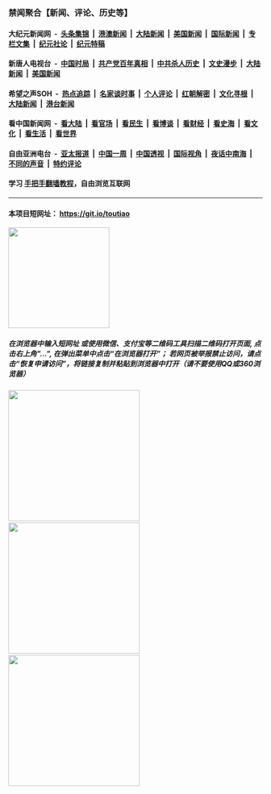 ### 禁闻聚合【新闻、评论、历史等】

#### 大纪元新闻网 &nbsp;-&nbsp; [头条集锦](indexes/E头条集锦.md?t=03130231) &nbsp;|&nbsp; [港澳新闻](indexes/E港澳新闻.md?t=03130231)  &nbsp;|&nbsp; [大陆新闻](indexes/E大陆新闻.md?t=03130231) &nbsp;|&nbsp; [美国新闻](indexes/E美国新闻.md?t=03130231) &nbsp;|&nbsp; [国际新闻](indexes/E国际新闻.md?t=03130231) &nbsp;|&nbsp; [专栏文集](indexes/E专栏文集.md?t=03130231) &nbsp;|&nbsp; [纪元社论](indexes/E纪元社论.md?t=03130231) &nbsp;|&nbsp; [纪元特稿](indexes/E纪元特稿.md?t=03130231) 

#### 新唐人电视台 &nbsp;-&nbsp; [中国时局](indexes/N中国时局.md?t=03130231) &nbsp;|&nbsp; [共产党百年真相](indexes/N共产党百年真相.md?t=03130231) &nbsp;|&nbsp; [中共杀人历史](indexes/N中共杀人历史.md?t=03130231) &nbsp;|&nbsp; [文史漫步](indexes/N文史漫步.md?t=03130231) &nbsp;|&nbsp; [大陆新闻](indexes/N大陆新闻.md?t=03130231) &nbsp;|&nbsp; [美国新闻](indexes/N美国新闻.md?t=03130231)

#### 希望之声SOH &nbsp;-&nbsp; [热点追踪](indexes/H热点追踪.md?t=03130231) &nbsp;|&nbsp; [名家谈时事](indexes/H名家谈时事.md?t=03130231) &nbsp;|&nbsp; [个人评论](indexes/H个人评论.md?t=03130231)  &nbsp;|&nbsp; [红朝解密](indexes/H红朝解密.md?t=03130231) &nbsp;|&nbsp; [文化寻根](indexes/H文化寻根.md?t=03130231) &nbsp;|&nbsp; [大陆新闻](indexes/H大陆新闻.md?t=03130231) &nbsp;|&nbsp; [港台新闻](indexes/H港台新闻.md?t=03130231)

#### 看中国新闻网 &nbsp;-&nbsp; [看大陆](indexes/S看大陆.md?t=03130231) &nbsp;|&nbsp; [看官场](indexes/S看官场.md?t=03130231) &nbsp;|&nbsp; [看民生](indexes/S看民生.md?t=03130231)  &nbsp;|&nbsp; [看博谈](indexes/S看博谈.md?t=03130231) &nbsp;|&nbsp; [看财经](indexes/S看财经.md?t=03130231) &nbsp;|&nbsp; [看史海](indexes/S看史海.md?t=03130231) &nbsp;|&nbsp; [看文化](indexes/S看文化.md?t=03130231) &nbsp;|&nbsp; [看生活](indexes/S看生活.md?t=03130231) &nbsp;|&nbsp; [看世界](indexes/S看世界.md?t=03130231)

#### 自由亚洲电台 &nbsp;-&nbsp; [亚太报道](indexes/R亚太报道.md?t=03130231) &nbsp;|&nbsp; [中国一周](indexes/R中国一周.md?t=03130231) &nbsp;|&nbsp; [中国透视](indexes/R中国透视.md?t=03130231)  &nbsp;|&nbsp; [国际视角](indexes/R国际视角.md?t=03130231) &nbsp;|&nbsp; [夜话中南海](indexes/R夜话中南海.md?t=03130231) &nbsp;|&nbsp; [不同的声音](indexes/R不同的声音.md?t=03130231) &nbsp;|&nbsp; [特约评论](indexes/R特约评论.md?t=03130231)

#### 学习 [手把手翻墙教程](https://github.com/gfw-breaker/guides/wiki)，自由浏览互联网

----

#### 本项目短网址： https://git.io/toutiao
<img src="https://raw.githubusercontent.com/gfw-breaker/banned-news/master/scripts/img/qr.png" width="200px"/>  

##### 在浏览器中输入短网址 或使用微信、支付宝等二维码工具扫描二维码打开页面, 点击右上角"...", 在弹出菜单中点击“在浏览器打开”； 若网页被举报禁止访问，请点击“恢复申请访问”，将链接复制并粘贴到浏览器中打开（请不要使用QQ或360浏览器）

<img src="https://raw.githubusercontent.com/gfw-breaker/banned-news/master/scripts/img/1.png" width="260px"/> &nbsp; <img src="https://raw.githubusercontent.com/gfw-breaker/banned-news/master/scripts/img/2.png" width="260px"/> &nbsp; <img src="https://raw.githubusercontent.com/gfw-breaker/banned-news/master/scripts/img/3.png" width="260px"/>
